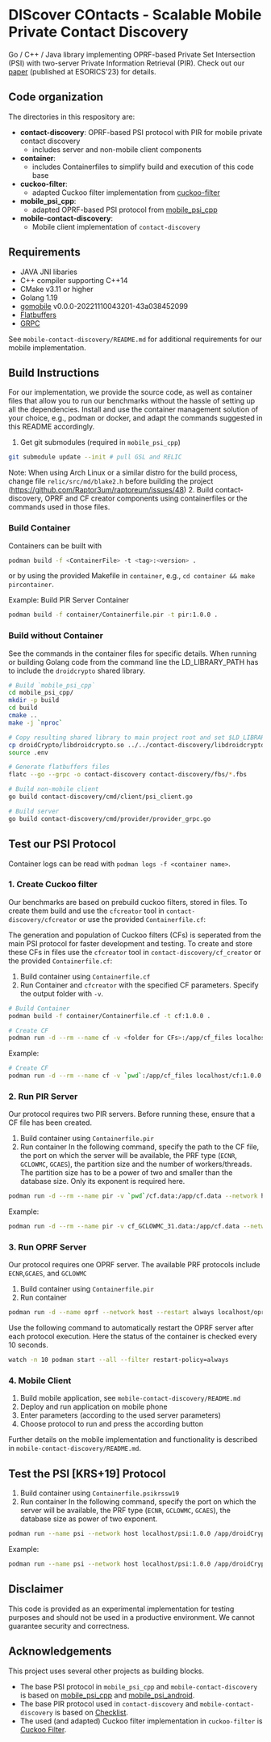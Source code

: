 # DIScover COntacts - Scalable Mobile Private Contact Discovery 

Go / C++ / Java library implementing OPRF-based Private Set Intersection (PSI) with two-server Private Information Retrieval (PIR). 
Check out our [paper](https://ia.cr/2023/758) (published at ESORICS'23) for details.

## Code organization

The directories in this respository are:

- **contact-discovery**: OPRF-based PSI protocol with PIR for mobile private contact discovery
  - includes server and non-mobile client components
- **container**:
  - includes Containerfiles to simplify build and execution of this code base
- **cuckoo-filter**:
  - adapted Cuckoo filter implementation from [cuckoo-filter](https://github.com/linvon/cuckoo-filter)
- **mobile_psi_cpp**:
  - adapted OPRF-based PSI protocol from [mobile_psi_cpp](https://github.com/contact-discovery/mobile_psi_cpp)
- **mobile-contact-discovery**: 
  - Mobile client implementation of `contact-discovery`

## Requirements

- JAVA JNI libaries
- C++ compiler supporting C++14
- CMake v3.11 or higher
- Golang 1.19
- [gomobile](https://pkg.go.dev/golang.org/x/mobile/cmd/gomobile) v0.0.0-20221110043201-43a038452099
- [Flatbuffers](https://google.github.io/flatbuffers/)
- [GRPC](https://grpc.io/)

See `mobile-contact-discovery/README.md` for additional requirements for our mobile implementation.

## Build Instructions

For our implementation, we provide the source code, as well as container files that allow you to run our benchmarks without the hassle of setting up all the dependencies.
Install and use the container management solution of your choice, e.g., podman or docker, and adapt the commands suggested in this README accordingly.

1. Get git submodules (required in `mobile_psi_cpp`)

  ```bash
  git submodule update --init # pull GSL and RELIC
  ```
  Note: When using Arch Linux or a similar distro for the build process, change file `relic/src/md/blake2.h` before building the project (https://github.com/Raptor3um/raptoreum/issues/48)
2. Build contact-discovery, OPRF and CF creator components using containerfiles or the commands used in those files. 


### Build Container
Containers can be built with 

```bash
podman build -f <ContainerFile> -t <tag>:<version> .
```

or by using the provided Makefile in `container`, e.g., `cd container && make pircontainer`.


Example: Build PIR Server Container 

```bash
podman build -f container/Containerfile.pir -t pir:1.0.0 .
```
                                   

### Build without Container


See the commands in the container files for specific details. 
When running or building Golang code from the command line the LD_LIBRARY_PATH has to include the `droidcrypto` shared library.


```bash
# Build `mobile_psi_cpp`
cd mobile_psi_cpp/
mkdir -p build
cd build
cmake ..
make -j `nproc`

# Copy resulting shared library to main project root and set $LD_LIBRARY_PATH
cp droidCrypto/libdroidcrypto.so ../../contact-discovery/libdroidcrypto.so
source .env

# Generate flatbuffers files
flatc --go --grpc -o contact-discovery contact-discovery/fbs/*.fbs

# Build non-mobile client
go build contact-discovery/cmd/client/psi_client.go

# Build server
go build contact-discovery/cmd/provider/provider_grpc.go 
```


## Test our PSI Protocol

Container logs can be read with `podman logs -f <container name>`.

### 1. Create Cuckoo filter 


Our benchmarks are based on prebuild cuckoo filters, stored in files. 
To create them build and use the `cfcreator` tool in `contact-discovery/cfcreator` or use the provided `Containerfile.cf`:


The generation and population of Cuckoo filters (CFs) is seperated from the main PSI protocol for faster development and testing. 
To create and store these CFs in files use the `cfcreator` tool in `contact-discovery/cf_creator` or the provided `Containerfile.cf`:


1. Build container using `Containerfile.cf` 
2. Run Container and `cfcreator` with the specified CF parameters.
    Specify the output folder with `-v`.

  ```bash
  # Build Container
  podman build -f container/Containerfile.cf -t cf:1.0.0 .

  # Create CF
  podman run -d --rm --name cf -v <folder for CFs>:/app/cf_files localhost/cf:1.0.0 ./app/cfcreator -cf=app/cf_files/<file name>.data -dbsize=<DB size> -prf=<PRF_TYPE> -threads=<# threads>
  ```

Example: 

  ```bash
  # Create CF
  podman run -d --rm --name cf -v `pwd`:/app/cf_files localhost/cf:1.0.0 ./app/cfcreator -cf=app/cf_files/cf.data -dbsize=14 -prf=GCLOWMC -threads=4
  ```


### 2. Run PIR Server

Our protocol requires two PIR servers.
Before running these, ensure that a CF file has been created. 

1. Build container using `Containerfile.pir`
2. Run container
  In the following command, specify the path to the CF file, the port on which the server will be available, the PRF type (`ECNR`, `GCLOWMC`, `GCAES`), the partition size and the number of workers/threads. 
  The partition size has to be a power of two and smaller than the database size. Only its exponent is required here.

  ```bash
  podman run -d --rm --name pir -v `pwd`/cf.data:/app/cf.data --network host localhost/pir:1.0.0 /app/provider_grpc -cf /app/cf.data -addr 0.0.0.0:50051 -segexp 13 -worker 4
  ```


Example: 
```bash
podman run -d --rm --name pir -v cf_GCLOWMC_31.data:/app/cf.data --network host localhost/pir:1.0.0 /app/provider_grpc -cf /app/cf.data -addr 0.0.0.0:50052 -segexp 24 -worker 4
```


### 3. Run OPRF Server

Our protocol requires one OPRF server.
The available PRF protocols include `ECNR`,`GCAES`, and `GCLOWMC`


1. Build container using `Containerfile.pir`
2. Run container

```bash
podman run -d --name oprf --network host --restart always localhost/oprf:1.0.0 app/droidCrypto/psi/oprf/oprf_server -port <port> -prf <PRF type>
```

Use the following command to automatically restart the OPRF server after each protocol execution. 
Here the status of the container is checked every 10 seconds. 

```bash
watch -n 10 podman start --all --filter restart-policy=always 
```

### 4. Mobile Client

1. Build mobile application, see `mobile-contact-discovery/README.md`
2. Deploy and run application on mobile phone
3. Enter parameters (according to the used server parameters)
4. Choose protocol to run and press the according button

Further details on the mobile implementation and functionality is described in `mobile-contact-discovery/README.md`.


## Test the PSI [KRS+19] Protocol

1. Build container using `Containerfile.psikrssw19`
2. Run container
  In the following command, specify the port on which the server will be available, the PRF type (`ECNR`, `GCLOWMC`, `GCAES`), the database size as power of two exponent.

  ```bash
  podman run --name psi --network host localhost/psi:1.0.0 /app/droidCrypto/psi/oprf/psi_server  -port <port> -prf <PRF> -dbsize <DB size>
  ```


Example: 
```bash
podman run --name psi --network host localhost/psi:1.0.0 /app/droidCrypto/psi/oprf/psi_server  -port 50051 -prf GCLOWMC -dbsize 14
```


## Disclaimer

This code is provided as an experimental implementation for testing purposes and should not be used in a productive environment. We cannot guarantee security and correctness.


## Acknowledgements

This project uses several other projects as building blocks.

- The base PSI protocol in `mobile_psi_cpp` and `mobile-contact-discovery` is based on [mobile_psi_cpp](https://github.com/contact-discovery/mobile_psi_cpp) and [mobile_psi_android](https://github.com/contact-discovery/mobile_psi_android).
- The base PIR protocol used in `contact-discovery` and `mobile-contact-discovery` is based on [Checklist](https://github.com/dimakogan/checklist). 
- The used (and adapted) Cuckoo filter implementation in `cuckoo-filter` is [Cuckoo Filter](https://github.com/linvon/cuckoo-filter).
